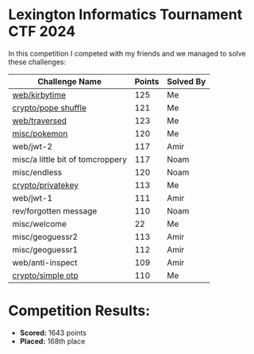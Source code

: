 # Lexington Informatics Tournament CTF 2024

 In this competition I competed with my friends and we managed to solve these challenges:
 
 | Challenge Name     | Points  | Solved By 
 | --------------                   | --- | ----
 | [web/kirbytime](https://github.com/LeonGurin/My-CTF-Writeups/tree/main/LITCTF%202024/kirbytime)                        | 125 | Me
 | [crypto/pope shuffle](https://github.com/LeonGurin/My-CTF-Writeups/tree/main/LITCTF%202024/pope%20shuffle)            | 121 | Me
 | [web/traversed](https://github.com/LeonGurin/My-CTF-Writeups/tree/main/LITCTF%202024/traversed)                   | 123 | Me
 | [misc/pokemon](https://github.com/LeonGurin/My-CTF-Writeups/tree/main/LITCTF%202024/pokemon)	                    | 120 | Me
 | web/jwt-2	                    | 117 | Amir
 | misc/a little bit of tomcroppery	| 117 | Noam
 | misc/endless	                    | 120 | Noam
 | [crypto/privatekey](https://github.com/LeonGurin/My-CTF-Writeups/tree/main/LITCTF%202024/privatekey)	            | 113 | Me
 | web/jwt-1	                    | 111 | Amir
 | rev/forgotten message	        | 110 | Noam
 | misc/welcome	                    | 22  | Me
 | misc/geoguessr2	                | 113 | Amir
 | misc/geoguessr1	                | 112 | Amir
 | web/anti-inspect	            | 109 | Amir
 | [crypto/simple otp](https://github.com/LeonGurin/My-CTF-Writeups/tree/main/LITCTF%202024/simple%20otp)	            | 110 | Me

# Competition Results:
* **Scored:** 1643 points
* **Placed:** 168th place



